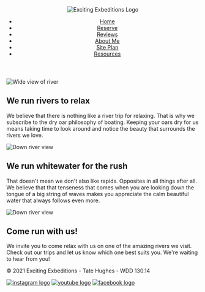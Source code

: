 <!DOCTYPE html>
<html lang = "en">

<head>
    <title>Exciting Exbeditions</title>
    <meta charset="utf-8">
    <meta name="viewport" content="width=device-width, initial-scale=1">
    <link rel="stylesheet" href="/styles.css">
</head>

<body>
  <div id = "content">
    <header>
        <div class="logo-box"><img src = "https://byui-cit.github.io/wdd130/resources/images/logos/expeditions.jpg" alt = "Exciting Exbeditions Logo"></div>
        <nav>
            <ul>
                <li><a href="index.html">Home</a></li>
                <li><a href="index.html">Reserve</a></li>
                <li><a href="index.html">Reviews</a></li>
                <li><a href="aboutme.html">About Me</a></li>
                <li><a href="site-plan.html">Site Plan</a></li>
                <li><a href="resources.html">Resources</a></li>
            </ul>
        </nav>
    </header>
  <main>
    <div id = "banner-box"><img src = "https://byui-cit.github.io/wdd130/resources/images/river-wide.JPG" alt = "Wide view of river"></div>
    <div id = "home-grid">
      <h2 class = "home-headline-1">We run rivers to relax</h2>
      <p class = "home-paragraph-1">We believe that there is nothing like a river trip for relaxing. That is why we subscribe to the dry oar philosophy of boating. Keeping your oars dry for us means taking time to look around and notice the beauty that surrounds the rivers we love.</p>
      <img class = "home-right-img" src = "https://byui-cit.github.io/wdd130/resources/images/river-narrow.jpg" alt = "Down river view">
      <h2 class = "home-headline-2">We run whitewater for the rush</h2>
      <p class = "home-paragraph-2">That doesn't mean we don't also like rapids. Opposites in all things after all. We believe that that tenseness that comes when you are looking down the tongue of a big string of waves makes you appreciate the calm beautiful water that always follows even more.</p>
      <img class = "home-left-img" src = "https://byui-cit.github.io/wdd130/resources/images/snake-rapid2.jpg" alt = "Down river view">
      <section class = "home-paragraph-3">
        <h2>Come run with us!</h2>
        <p>We invite you to come relax with us on one of the amazing rivers we visit. Check out our trips and let us know which one best suits you. We're waiting to hear from you!</p>
      </section>
    </div>
  </main>
  <footer>
    <p>&copy; 2021 Exciting Exbeditions - Tate Hughes - WDD 130.14</p>
    <div class="social">
      <a href = "https://www.instagram.com/" target="_blank"><img src = "https://cdn.glitch.com/c8f99f8b-907d-4d6b-9d14-f08f4c647159%2Finstagram.png?v=1611775867220" alt = "instagram logo"></a>
      <a href = "https://www.youtube.com/" target="_blank"><img src = "https://cdn.glitch.com/c8f99f8b-907d-4d6b-9d14-f08f4c647159%2Fyoutube.png?v=1611775869122" alt = "youtube logo"></a>
      <a href = "https://www.facebook.com/" target="_blank"><img src = "https://cdn.glitch.com/c8f99f8b-907d-4d6b-9d14-f08f4c647159%2Ffacebook.png?v=1611775872435" alt = "facebook logo"></a>
    </div>
  </footer>
  </div>
</body>

</html>
  
